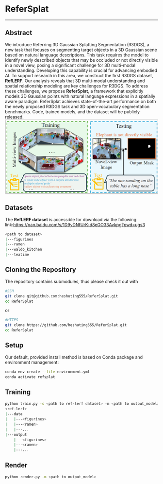 # ReferSplat

---
## Abstract
We introduce Referring 3D Gaussian Splatting
Segmentation (R3DGS), a new task that focuses
on segmenting target objects in a 3D Gaussian
scene based on natural language descriptions.
This task requires the model to identify newly
described objects that may be occluded or not
directly visible in a novel view, posing a significant challenge for 3D multi-modal understanding. Developing this capability is crucial for advancing embodied AI. To support research in this
area, we construct the first R3DGS dataset, **RefLERF**. Our analysis reveals that 3D multi-modal
understanding and spatial relationship modeling
are key challenges for R3DGS. To address these
challenges, we propose **ReferSplat**, a framework
that explicitly models 3D Gaussian points with
natural language expressions in a spatially aware
paradigm. ReferSplat achieves state-of-the-art
performance on both the newly proposed R3DGS
task and 3D open-vocabulary segmentation benchmarks. Code, trained models, and the dataset will
be publicly released.
![ReferSplat Example](teaser.png)
## Datasets
The **RefLERF dataset** is accessible for download via the following link:https://pan.baidu.com/s/1D9yDNfUrK-d8eGO33Avkpg?pwd=ugs3
```bash
<path to dataset>
|---figurines
|---ramen
|---waldo_kitchen
|---teatime
```

## Cloning the Repository
The repository contains submodules, thus please check it out with
```bash
#SSH
git clone git@github.com:heshuting555/ReferSplat.git
cd ReferSplat
```
or
```bash
#HTTPS
git clone https://github.com/heshuting555/ReferSplat.git
cd ReferSplat
```
## Setup
Our default, provided install method is based on Conda package and environment management:
```bash
conda env create --file environment.yml
conda activate refsplat
```
## Training
```bash
python train.py -s <path to ref-lerf dataset> -m <path to output_model>
<ref-lerf>
|---data
|   |---<figurines>
|   |---<ramen>
|   |---...
|---output
    |---<figurines>
    |---<ramen>
    |---...
```

## Render
```bash
python render.py -m <path to output_model>
```

